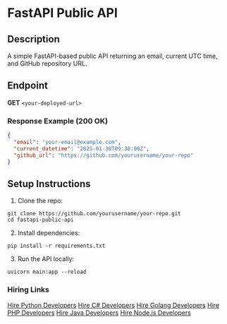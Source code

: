 # FastAPI Public API

## Description
A simple FastAPI-based public API returning an email, current UTC time, and GitHub repository URL.

## Endpoint
**GET** `<your-deployed-url>`

### Response Example (200 OK)
```json
{
  "email": "your-email@example.com",
  "current_datetime": "2025-01-30T09:30:00Z",
  "github_url": "https://github.com/yourusername/your-repo"
}
```

## Setup Instructions

1. Clone the repo:
```
git clone https://github.com/yourusername/your-repo.git
cd fastapi-public-api
```
2. Install dependencies:
```
pip install -r requirements.txt
```
3. Run the API locally:
```
uvicorn main:app --reload
```

### Hiring Links
[Hire Python Developers](https://hng.tech/hire/python-developers)
[Hire C# Developers](https://hng.tech/hire/csharp-developers)
[Hire Golang Developers](https://hng.tech/hire/golang-developers)
[Hire PHP Developers](https://hng.tech/hire/php-developers)
[Hire Java Developers](https://hng.tech/hire/java-developers)
[Hire Node.js Developers](https://hng.tech/hire/nodejs-developers)